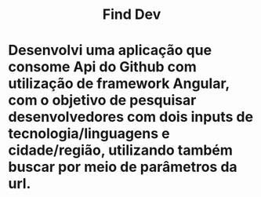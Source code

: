 <h1><center> Find Dev </center> <h1>
<p>Desenvolvi uma aplicação que consome Api do Github com utilização de framework Angular, com o objetivo de pesquisar desenvolvedores com dois inputs de tecnologia/linguagens e cidade/região, utilizando também buscar por meio de parâmetros da url.</p>
